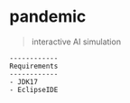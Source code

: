 # pandemic
> interactive AI simulation

````
------------
Requirements
------------
- JDK17
- EclipseIDE
````
